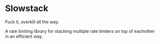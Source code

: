 # Slowstack
Fuck it, overkill all the way.

A rate limiting library for stacking multiple rate limiters on top of eachother in an efficient way.
